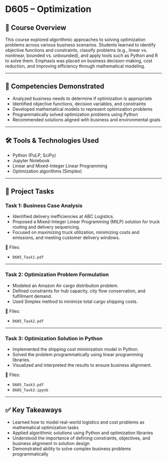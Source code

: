 # D605 – Optimization

## 📘 Course Overview
This course explored algorithmic approaches to solving optimization problems across various business scenarios. Students learned to identify objective functions and constraints, classify problems (e.g., linear vs. nonlinear, bounded vs. unbounded), and apply tools such as Python and R to solve them. Emphasis was placed on business decision-making, cost reduction, and improving efficiency through mathematical modeling.

---

## 🎯 Competencies Demonstrated
- Analyzed business needs to determine if optimization is appropriate
- Identified objective functions, decision variables, and constraints
- Developed mathematical models to represent optimization problems
- Programmatically solved optimization problems using Python
- Recommended solutions aligned with business and environmental goals

---

## 🛠 Tools & Technologies Used
- Python (PuLP, SciPy)
- Jupyter Notebook
- Linear and Mixed-Integer Linear Programming
- Optimization algorithms (Simplex)

---

## 📂 Project Tasks

### Task 1: Business Case Analysis
- Identified delivery inefficiencies at ABC Logistics.
- Proposed a Mixed-Integer Linear Programming (MILP) solution for truck routing and delivery sequencing.
- Focused on maximizing truck utilization, minimizing costs and emissions, and meeting customer delivery windows.

📄 Files:
- `D605_Task1.pdf`

---

### Task 2: Optimization Problem Formulation
- Modeled an Amazon Air cargo distribution problem.
- Defined constraints for hub capacity, city flow conservation, and fulfillment demand.
- Used Simplex method to minimize total cargo shipping costs.

📄 Files:
- `D605_Task2.pdf`

---

### Task 3: Optimization Solution in Python
- Implemented the shipping cost minimization model in Python.
- Solved the problem programmatically using linear programming libraries.
- Visualized and interpreted the results to ensure business alignment.

📄 Files:
- `D605_Task3.pdf`
- `D605_Task3.ipynb`

---

## ✅ Key Takeaways
- Learned how to model real-world logistics and cost problems as mathematical optimization tasks
- Applied algorithmic solutions using Python and optimization libraries
- Understood the importance of defining constraints, objectives, and business alignment in solution design
- Demonstrated ability to solve complex business problems programmatically
